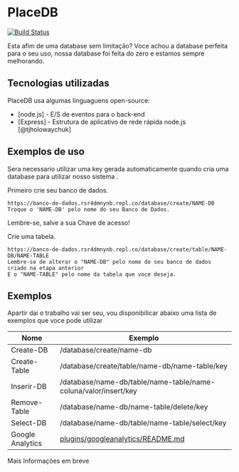 <h1 class="code-line" data-line-start=0 data-line-end=1 ><a id="PlaceDB_0"></a>PlaceDB</h1>
<p class="has-line-data" data-line-start="3" data-line-end="4"><a href="https://travis-ci.org/joemccann/dillinger"><img src="https://travis-ci.org/joemccann/dillinger.svg?branch=master" alt="Build Status"></a></p>
<p class="has-line-data" data-line-start="5" data-line-end="6">Esta afim de uma database sem limitação? Voce achou a database perfeita para o seu uso, nossa database foi feita do zero e estamos sempre melhorando.</p>
<h2 class="code-line" data-line-start=7 data-line-end=8 ><a id="Tecnologias_utilizadas_7"></a>Tecnologias utilizadas</h2>
<p class="has-line-data" data-line-start="9" data-line-end="10">PlaceDB usa algumas linguaguens open-source:</p>
<ul>
<li class="has-line-data" data-line-start="11" data-line-end="12">[node.js] - E/S de eventos para o back-end</li>
<li class="has-line-data" data-line-start="12" data-line-end="13">[Express] - Estrutura de aplicativo de rede rápida node.js [@tjholowaychuk]</li>
</ul>
<h2 class="code-line" data-line-start=15 data-line-end=16 ><a id="Exemplos_de_uso_15"></a>Exemplos de uso</h2>
<p class="has-line-data" data-line-start="17" data-line-end="18">Sera necessario utilizar uma key gerada automaticamente quando cria uma database para utilizar nosso sistema .</p>
<p class="has-line-data" data-line-start="19" data-line-end="20">Primeiro crie seu banco de dados.</p>
<pre><code class="has-line-data" data-line-start="22" data-line-end="25" class="language-sh">https://banco-de-dados.rsr4dmnynb.repl.co/database/create/NAME-DB 
Troque o <span class="hljs-string">'NAME-DB'</span> pelo nome <span class="hljs-keyword">do</span> seu Banco de Dados.
</code></pre>
<p class="has-line-data" data-line-start="25" data-line-end="26">Lembre-se, salve a sua Chave de acesso!</p>
<p class="has-line-data" data-line-start="27" data-line-end="28">Crie uma tabela.</p>
<pre><code class="has-line-data" data-line-start="30" data-line-end="34" class="language-sh">https://banco-de-dados.rsr4dmnynb.repl.co/database/create/table/NAME-DB/NAME-TABLE
Lembre-se de alterar o <span class="hljs-string">"NAME-DB"</span> pelo nome <span class="hljs-keyword">do</span> seu banco de dados criado na etapa anterior
E o <span class="hljs-string">"NAME-TABLE"</span> pelo nome da tabela que voce deseja.
</code></pre>
<h2 class="code-line" data-line-start=35 data-line-end=36 ><a id="Exemplos_35"></a>Exemplos</h2>
<p class="has-line-data" data-line-start="37" data-line-end="38">Apartir dai o trabalho vai ser seu, vou disponibilicar abaixo uma lista de exemplos que voce pode utilizar</p>
<table class="table table-striped table-bordered">
<thead>
<tr>
<th>Nome</th>
<th>Exemplo</th>
</tr>
</thead>
<tbody>
<tr>
<td>Create-DB</td>
<td>/database/create/name-db</td>
</tr>
<tr>
<td>Create-Table</td>
<td>/database/create/table/name-db/name-table/key</td>
</tr>
<tr>
<td>Inserir-DB</td>
<td>/database/name-db/table/name-table/name-coluna/valor/insert/key</td>
</tr>
<tr>
<td>Remove-Table</td>
<td>/database/name-db/name-table/delete/key</td>
</tr>
<tr>
<td>Select-DB</td>
<td>/database/name-db/table/name-table/select/key</td>
</tr>
<tr>
<td>Google Analytics</td>
<td><a href="https://github.com/RahulHP/dillinger/blob/master/plugins/googleanalytics/README.md">plugins/googleanalytics/README.md</a></td>
</tr>
</tbody>
</table>
<p class="has-line-data" data-line-start="48" data-line-end="49">Mais Informações em breve</p>
